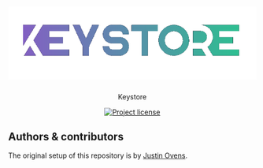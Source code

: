 <h1 align="center">
  <a href="https://github.com/gotunixcode/keystore">
    <!-- Please provide path to your logo here -->
    <img src="docs/images/logo.png" alt="Logo">
  </a>
</h1>

<div align="center">
  Keystore
  <br />

[![Project license](https://img.shields.io/github/license/gotunixcode/keystore.svg?style=flat-square)](LICENSE)

</div>

## Authors & contributors

The original setup of this repository is by [Justin Ovens](https://github.com/gotunixcode).



